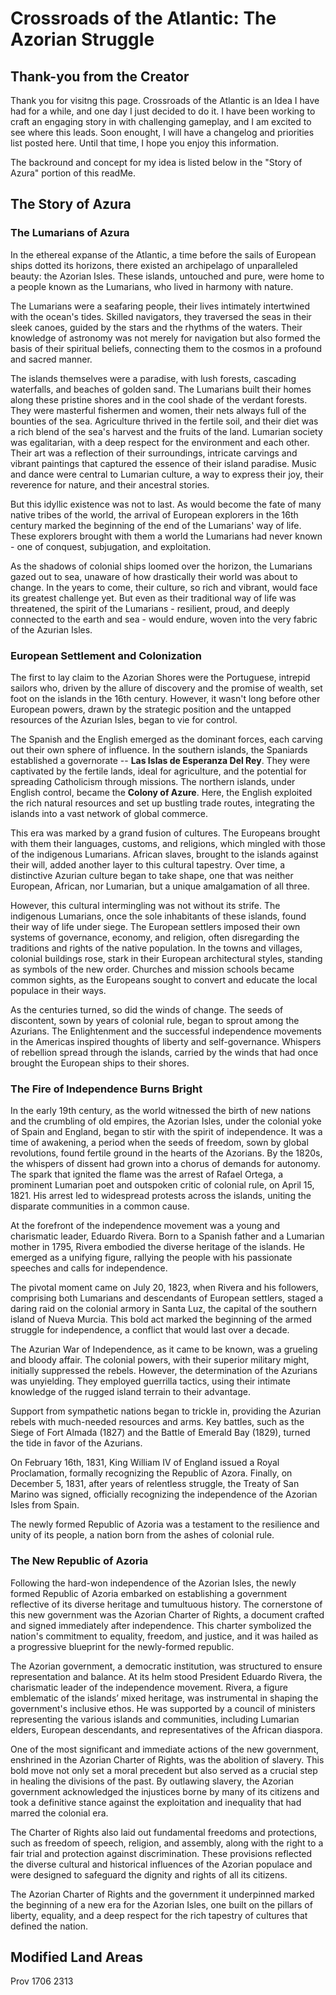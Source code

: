 # Crossroads of the Atlantic: The Azorian Struggle
## Thank-you from the Creator
Thank you for visitng this page. Crossroads of the Atlantic is an Idea I have had for a while, and one day I just decided to do it. I have been working to craft an engaging story in with challenging gameplay, and I am excited to see where this leads. Soon enought, I will have a changelog and priorities list posted here. Until that time, I hope you enjoy this information. 

The backround and concept for my idea is listed below in the "Story of Azura" portion of this readMe.

## The Story of Azura
### The Lumarians of Azura
In the ethereal expanse of the Atlantic, a time before the sails of European ships dotted its horizons, there existed an archipelago of unparalleled beauty: the Azorian Isles. These islands, untouched and pure, were home to a people known as the Lumarians, who lived in harmony with nature.

The Lumarians were a seafaring people, their lives intimately intertwined with the ocean's tides. Skilled navigators, they traversed the seas in their sleek canoes, guided by the stars and the rhythms of the waters. Their knowledge of astronomy was not merely for navigation but also formed the basis of their spiritual beliefs, connecting them to the cosmos in a profound and sacred manner.

The islands themselves were a paradise, with lush forests, cascading waterfalls, and beaches of golden sand. The Lumarians built their homes along these pristine shores and in the cool shade of the verdant forests. They were masterful fishermen and women, their nets always full of the bounties of the sea. Agriculture thrived in the fertile soil, and their diet was a rich blend of the sea's harvest and the fruits of the land. Lumarian society was egalitarian, with a deep respect for the environment and each other. Their art was a reflection of their surroundings, intricate carvings and vibrant paintings that captured the essence of their island paradise. Music and dance were central to Lumarian culture, a way to express their joy, their reverence for nature, and their ancestral stories.

But this idyllic existence was not to last. As would become the fate of many native tribes of the world, the arrival of European explorers in the 16th century marked the beginning of the end of the Lumarians' way of life. These explorers brought with them a world the Lumarians had never known - one of conquest, subjugation, and exploitation.

As the shadows of colonial ships loomed over the horizon, the Lumarians gazed out to sea, unaware of how drastically their world was about to change. In the years to come, their culture, so rich and vibrant, would face its greatest challenge yet. But even as their traditional way of life was threatened, the spirit of the Lumarians - resilient, proud, and deeply connected to the earth and sea - would endure, woven into the very fabric of the Azurian Isles.

### European Settlement and Colonization
The first to lay claim to the Azorian Shores were the Portuguese, intrepid sailors who, driven by the allure of discovery and the promise of wealth, set foot on the islands in the 16th century. However, it wasn't long before other European powers, drawn by the strategic position and the untapped resources of the Azurian Isles, began to vie for control.

The Spanish and the English emerged as the dominant forces, each carving out their own sphere of influence. In the southern islands, the Spaniards established a governorate --
**Las Islas de Esperanza Del Rey**. They were captivated by the fertile lands, ideal for agriculture, and the potential for spreading Catholicism through missions. The northern islands, under English control, became the **Colony of Azure**. Here, the English exploited the rich natural resources and set up bustling trade routes, integrating the islands into a vast network of global commerce.

This era was marked by a grand fusion of cultures. The Europeans brought with them their languages, customs, and religions, which mingled with those of the indigenous Lumarians. African slaves, brought to the islands against their will, added another layer to this cultural tapestry. Over time, a distinctive Azurian culture began to take shape, one that was neither European, African, nor Lumarian, but a unique amalgamation of all three.

However, this cultural intermingling was not without its strife. The indigenous Lumarians, once the sole inhabitants of these islands, found their way of life under siege. The European settlers imposed their own systems of governance, economy, and religion, often disregarding the traditions and rights of the native population. In the towns and villages, colonial buildings rose, stark in their European architectural styles, standing as symbols of the new order. Churches and mission schools became common sights, as the Europeans sought to convert and educate the local populace in their ways.

As the centuries turned, so did the winds of change. The seeds of discontent, sown by years of colonial rule, began to sprout among the Azurians. The Enlightenment and the successful independence movements in the Americas inspired thoughts of liberty and self-governance. Whispers of rebellion spread through the islands, carried by the winds that had once brought the European ships to their shores.

### The Fire of Independence Burns Bright
In the early 19th century, as the world witnessed the birth of new nations and the crumbling of old empires, the Azorian Isles, under the colonial yoke of Spain and England, began to stir with the spirit of independence. It was a time of awakening, a period when the seeds of freedom, sown by global revolutions, found fertile ground in the hearts of the Azorians.
By the 1820s, the whispers of dissent had grown into a chorus of demands for autonomy. The spark that ignited the flame was the arrest of Rafael Ortega, a prominent Lumarian poet and outspoken critic of colonial rule, on April 15, 1821. His arrest led to widespread protests across the islands, uniting the disparate communities in a common cause.

At the forefront of the independence movement was a young and charismatic leader, Eduardo Rivera. Born to a Spanish father and a Lumarian mother in 1795, Rivera embodied the diverse heritage of the islands. He emerged as a unifying figure, rallying the people with his passionate speeches and calls for independence.

The pivotal moment came on July 20, 1823, when Rivera and his followers, comprising both Lumarians and descendants of European settlers, staged a daring raid on the colonial armory in Santa Luz, the capital of the southern island of Nueva Murcia. This bold act marked the beginning of the armed struggle for independence, a conflict that would last over a decade.

The Azurian War of Independence, as it came to be known, was a grueling and bloody affair. The colonial powers, with their superior military might, initially suppressed the rebels. However, the determination of the Azurians was unyielding. They employed guerrilla tactics, using their intimate knowledge of the rugged island terrain to their advantage.

Support from sympathetic nations began to trickle in, providing the Azurian rebels with much-needed resources and arms. Key battles, such as the Siege of Fort Almada (1827) and the Battle of Emerald Bay (1829), turned the tide in favor of the Azurians.

On February 16th, 1831, King William IV of England issued a Royal Proclamation, formally recognizing the Republic of Azora. Finally, on December 5, 1831, after years of relentless struggle, the Treaty of San Marino was signed, officially recognizing the independence of the Azorian Isles from Spain. 

The newly formed Republic of Azoria was a testament to the resilience and unity of its people, a nation born from the ashes of colonial rule.

### The New Republic of Azoria
Following the hard-won independence of the Azorian Isles, the newly formed Republic of Azoria embarked on establishing a government reflective of its diverse heritage and tumultuous history. The cornerstone of this new government was the Azorian Charter of Rights, a document crafted and signed immediately after independence. This charter symbolized the nation's commitment to equality, freedom, and justice, and it was hailed as a progressive blueprint for the newly-formed republic.

The Azorian government, a democratic institution, was structured to ensure representation and balance. At its helm stood President Eduardo Rivera, the charismatic leader of the independence movement. Rivera, a figure emblematic of the islands’ mixed heritage, was instrumental in shaping the government's inclusive ethos. He was supported by a council of ministers representing the various islands and communities, including Lumarian elders, European descendants, and representatives of the African diaspora.

One of the most significant and immediate actions of the new government, enshrined in the Azorian Charter of Rights, was the abolition of slavery. This bold move not only set a moral precedent but also served as a crucial step in healing the divisions of the past. By outlawing slavery, the Azorian government acknowledged the injustices borne by many of its citizens and took a definitive stance against the exploitation and inequality that had marred the colonial era.

The Charter of Rights also laid out fundamental freedoms and protections, such as freedom of speech, religion, and assembly, along with the right to a fair trial and protection against discrimination. These provisions reflected the diverse cultural and historical influences of the Azorian populace and were designed to safeguard the dignity and rights of all its citizens.

The Azorian Charter of Rights and the government it underpinned marked the beginning of a new era for the Azorian Isles, one built on the pillars of liberty, equality, and a deep respect for the rich tapestry of cultures that defined the nation.




## Modified Land Areas
Prov 1706
2313



